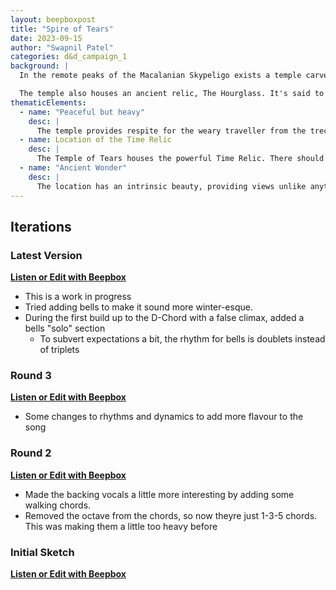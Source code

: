 ```yaml
---
layout: beepboxpost
title: "Spire of Tears"
date: 2023-09-15
author: "Swapnil Patel"
categories: d&d_campaign_1
background: |
  In the remote peaks of the Macalanian Skypeligo exists a temple carved purely from ice. Built on the underside of a frozen cliff, the temple provides relief from the heavy snow and cold outside. The crystal ice provides panoramic views of the valleys below and the snow covered peaks ahead. It houses untold secrets from the past, with much of the knowledge written in scripts lost to time. Monks today still continue to live and upkeep the temple, though their numbers continue to dwindle. 

  The temple also houses an ancient relic, The Hourglass. It's said to control the flow of time itself, fittingly stored in a place where time seems to have frozen in place. 
thematicElements:
  - name: "Peaceful but heavy"
    desc: |
      The temple provides respite for the weary traveller from the trecherous terrain and climate outside. While it's remote location ensured it was never too busy, the decline over the generations is undeniable. It's a place few remember exists, and fewer still have actually visited.
  - name: Location of the Time Relic
    desc: |
      The Temple of Tears houses the powerful Time Relic. There should be a sense of endlessness (but not relentlessness).
  - name: "Ancient Wonder"
    desc: |
      The location has an intrinsic beauty, providing views unlike anything else. Built with crystal ice hanging below a cliff, it provides an uninterrupted view into the valley below and the Macalanian Mountain Range.
---
```


## Iterations

### Latest Version
 
[**Listen or Edit with Beepbox**](https://www.beepbox.co/#9n41s7k7l00e0qt1qa3g0qj0vr2i0o4235T1v0ud0f10t5q011d23A0F3B7Q0201Pf431E26327jT3v1uaef0q0x10p71d23Sp99f9c9Vppbaa9gE1b9T1v1u40f0qwx10r511d08A4F2B6Q0068Pf624E2b676T1v1u31f0qwx10r511d08AbF6B2Q069eP7b72E3b76367iT4v1uf0f0q011z6666ji8k8k3jSBKSJJAArriiiiii07JCABrzrrrrrrr00YrkqHrsrrrrjr005zrAqzrjzrrqr1jRjrqGGrrzsrsA099ijrABJJJIAzrrtirqrqjqixzsrAjrqjiqaqqysttAJqjikikrizrHtBJJAzArzrIsRCITKSS099ijrAJS____Qg99habbCAYrDzh00E0b1818189d28928834b883456e78c1212121a321322156221567b8290002123e4214256782569abfc1d002121256124178hab189cdefg0111411141114121111211333311p2gEFDU9zMwV0f0qGGsAeIf4qsEfyjb3F3OWGF74gV0f9HP0-qPMXMY1GGxch3wgYGH4g-sOwWgY1JHFOwUcf4qYIfCc63AgYCiKLOwX0YOHc3Vrb3w0YGSNdfWCfwdc_tum7O6i7m7BlikJw0s27BloC7jtewLceG3H3PaGGsAeIfcFOg-a86C1HHFGJJHHFJt5t8Zg78xV6g7s7jsuYO2LSyZ4rI4e13NahAkQ_nc1ZXnBxw00ndvM5hcv0t8tguhlp8t8tgvaGCk7k7k7Ajmk7k7k7sQ_igza3F3F3G3OGH93F3F3G3Lq_GG3fo-9GMWXKMWXKMYGqKKXLO03ry0WgWwYyqO0WgWw-s0AO0WgWwYCqO0WGx-nCDcvlkhQlgvkPn51R1QxR1-0pkp0t8tgunWmg7i7k7PYRB1R1R1QAt0v4Ph7jd1-4F1r8t8t8tgullp8tgt8tgvzcZNdkhRlgv4Rn51R1QxR1w002CLU9zU3E3E3jq_4RQPV18RFFZ7x6gYYO0W0W0Yz83E3Ag-8cwewewf8O0W0Wg-kO0W0W0-196gN6CC-0FXP83E3E3OcweAe03Vz83E3E3VzqUyCSOCDNjy0W0W0YzpGGWG3I3E3ScMeMeMfbYiU6Ap6hJJY90U4e03H3G3H3F3H3H3I3G3Aw_6IwewewewewewM-8IwewewfsJAevTrLfK0V6gArbM00kNYyK03F3AgQSLPevOgVPZ0ug6ni7ipt8uAlQxQxO8t9FPBWgWwZozE3I3pzV13HYeKMYMzI8YJ4es_DxWNnolSC7g7i7jhV0AkQ-yCvgSGtHpZ8zfVYf0wXzbVyVdvPdveEOFHVR6lbZUQWyei3ZRMWfDyK1aX2KMeUeYc00mo_L1F383pz8h3Sp3SgQNA1X51IxAQ7PcxXcxYO7P0vyF1Fz83h6g7Ik6N6jSNAF1KoOsTCdH0ZDt3VFbye9PC74pfpAuFHgui7IlgrCfGq3h6k7IjguRd1XguNd1XkQ7Vk7R4Q7pzVE7I1Fz83Sa3SgZwfoEdAcDg-pLgZGgT8pdq7JjjcpJ00000)

- This is a work in progress
- Tried adding bells to make it sound more winter-esque. 
- During the first build up to the D-Chord with a false climax, added a bells "solo" section
  - To subvert expectations a bit, the rhythm for bells is doublets instead of triplets  

### Round 3

[**Listen or Edit with Beepbox**](https://www.beepbox.co/#9n31s7k7l00e0qt0Ya3g0qj0vr2i0o423T5v0ua6f10i8q8141d23HYr901i8ah00000h0E0T3v1uaef0q0x10p71d23Sp99f9c9Vppbaa9gE1b9T1v2u40f0qwx10r511d08A4F2B6Q0068Pf624E2b676T4v1uf0f0q011z6666ji8k8k3jSBKSJJAArriiiiii07JCABrzrrrrrrr00YrkqHrsrrrrjr005zrAqzrjzrrqr1jRjrqGGrrzsrsA099ijrABJJJIAzrrtirqrqjqixzsrAjrqjiqaqqysttAJqjikikrizrHtBJJAzArzrIsRCITKSS099ijrAJS____Qg99habbCAYrDzh00E0b1818189d28928834b883456e78c1212121a321322156221567b8290002123e4214256782569abfc1d111411141114121111211333311p2dWFDU9zMwV0f0qGGsAeIf4qsEfyjb3F3OWGF74gV0f9HP0-qPMXMY1GGxch3wgYGH4g-sOwWgY1JHFOwUcf4qYIfCc63AgYCiKLOwX0YOHc3Vrb3w0YGSNdfWCfwdc_tum7O6i7m7BlikJw0s27BloC7jtewLceG3H3PaGGsAeIfcFOg-a86C1HHFGJJHHFJt5t8Zg78xV6g7s7jsuYO2LSyZ4rI4e13NahAkQ_nc1ZXnBxw00ndvM5hcv0t8tguhlp8t8tgvaGCk7k7k7Ajmk7k7k7sQ_igza3F3F3G3OGH93F3F3G3Lq_GG3fo-9GMWXKMWXKMYGqKKXLO03ry0WgWwYyqO0WgWw-s0AO0WgWwYCqO0WGx-nCDcvlkhQlgvkPn51R1QxR1-0pkp0t8tgunWmg7i7k7PYRB1R1R1QAt0v4Ph7jd1-4F1r8t8t8tgullp8tgt8tgvzcZNdkhRlgv4Rn51R1QxR1w002CLU9zU3E3E3jq_4RQPV18RFFZ7x6gYYO0W0W0Yz83E3Ag-8cwewewf8O0W0Wg-kO0W0W0-196gN6CC-0FXP83E3E3OcweAe03Vz83E3E3VzqUyCSOCDNjy0W0W0YzpGGWG3I3E3ScMeMeMfbYiU6Ap6hJJY90U4e03H3G3H3F3H3H3I3G3Aw_6IwewewewewewM-8IwewewfsJAevTrLfK0V6gArbM00mo_L1F383j6g7I8xX8uM7Ik7IxINAk7IO7IxYg7UGgqoO0QhA1X51IhAZIpagrCcDdVzqMfpTg-qiUzysVxN6jSp7GqQ7AxX5k6VzWCwQhB1X4Q7JjguQ7IjguRd1-l1Zhd1So-q1X0qoO0ZywZAfo3Sa3SgSoOa3St3sxAXqoOuWSYQ00000)

- Some changes to rhythms and dynamics to add more flavour to the song

### Round 2

[**Listen or Edit with Beepbox**](https://www.beepbox.co/#9n31s7k7l00e0qt0Ya3g0qj0vr2i0o423T5v0ua6f10i8q8141d23HYr901i8ah00000h0E0T3v1uaef0q0x10p71d23Sp99f9c9Vppbaa9gE1b9T1v2u40f0qwx10r511d08A4F2B6Q0068Pf624E2b676T4v1uf0f0q011z6666ji8k8k3jSBKSJJAArriiiiii07JCABrzrrrrrrr00YrkqHrsrrrrjr005zrAqzrjzrrqr1jRjrqGGrrzsrsA099ijrABJJJIAzrrtirqrqjqixzsrAjrqjiqaqqysttAJqjikikrizrHtBJJAzArzrIsRCITKSS099ijrAJS____Qg99habbCAYrDzh00E0b1818189d28928834b883456e78c1212121a321322156221567b8290002123e4214256782569abfc1d111111111111121111211333311p2c4FDUgkx0RlkQROddmilQRRlicz8kRSrlZY3ll2ic3ll8XBlc3rnjl1OdtuN3idcBtvlpplpHlM5lJyq_Rc_ttuxjnll9iQ10RlitdQ-2YgGHIGGFFHIFFOy1FwqWWqHrqWWrnNiqvhVyhEKFKf-p1fWhuyd0McB8Oaq_HzqWM00bCLU2ECfweAeEf8GIAeAeEfBlja3G3G3O9Ha3G3G3KqvF8hB1QxQxR1VllAxQxQxR1TJvRl1DIv4RottTottTouldnntTV01JN0t8tguhdp0t8tgve0ip0t8tgujdp0tlg_bPjCfGG8WaEfGpHywWwWgWw_0cGcweAeEfbZb83F3G3V-qOwWwWwWiewfypEzFCw_2kwJAeAeAeEfaGIAeEeAeEfNCuUCG8WGEfyqHywWwWgWwM001jnY4NY1Q1Q1FJvyqWpYwAqQQ-zMz8uup0t0t0uhA1Q1O8v46g7g7g7Ap0t0t8vap0t0t0v0Az8ozjjv0kZVA1Q1Q1V6g7i701YNA1Q1Q1YNJshjrpjjUFN0t0t0uhIRltl1S1Q1X6o7o7o7B-9s3icz8SS-4ws2701RxR1RxQxRxRxS1R1Ogvzmg7g7g7g7g7gov4mg7g7g7KmO7fXJTDT0sz8idBU00bcvTwQxA1Fz83S4gZAfo3Sa3SgSoOa3Sp3Sg-83Yl8dcp0q8O0ZywYAdN6hl1KoOFEfq3UywWp3oz9AfCqEfPdk3VAfoGwTcvkQ6ycEfoCwZGq3SwZyq3SFEfOEfG9Ec00000)

- Made the backing vocals a little more interesting by adding some walking chords. 
- Removed the octave from the chords, so now theyre just 1-3-5 chords. This was making them a little too heavy before

### Initial Sketch

[**Listen or Edit with Beepbox**](https://www.beepbox.co/#9n31s7k7l00e0qt1qa3g0Fj0vr2i0o423T5v0ua6f10i8q8141d23HYr901i8ah00000h0E0T3v1uaef0q0x10p71d23Sp99f9c9Vppbaa9gE1b9T1v2u40f0qwx10r511d08A4F2B6Q0068Pf624E2b676T4v1uf0f0q011z6666ji8k8k3jSBKSJJAArriiiiii07JCABrzrrrrrrr00YrkqHrsrrrrjr005zrAqzrjzrrqr1jRjrqGGrrzsrsA099ijrABJJJIAzrrtirqrqjqixzsrAjrqjiqaqqysttAJqjikikrizrHtBJJAzArzrIsRCITKSS099ijrAJS____Qg99habbCAYrDzh00E0b1818189d28928834b883456e78c0000000000000001212121a321322156221567b8290000000000000000002123e4214256782569abfc1d000000000000000111111111111121111211333311000000000000000p2boFDUgkx0RlkQROddmilQRRlicz8kRSrlZY3ll2ic3ll8XBlc3rnjl1OdtuN3idcBtvlpplpHlM5lJyq_Rc_ttuxjnll9iQ10RlitdQ-2YgGHIGGFFHIFFOy1FwqWWqHrqWWrnNiqvhVyhEKFKjS4l-xTEAgc39icyCLWVSKI002ZHS0GInLqYKqILLq_GGIZzXKX3ECH3ECH3uSLNdnSQx0NvhdSnW9GSNdm7ntS7ntS7BjlRTtU07x1vntSnU408cnQjlB-__YnRTtV4RottTottTov68bJ5YeBO9vITLptTot4Rot4RottTot4Rot4Rot4RpnMdngmndm7ntS7ntS7JTtZ5Yd4nRTtXtnottTottToo000FH-2o-0W0W0QSLNdtc-gidqqvhUhAffcwewewf8O0W0V4fy383E3E3OcweweAfBcwewewfwihAchFFLwauYO0W0W0Yz83F3w0-oO0W0W0-oSK8FJIFFYkUwewewf8SqGKGwX0W0Zzc3I3I3O_4K1F6hArrv2ge13w0WMWwWMWgWMWMX0WwV8fNH83E3E3E3E3Ecfyb83E3E3Tbp3DZSXPXwehA96OY005CfXMqgO0QNA1X28uO7I1X51X8rcp51XcxX8v41-aA6Ccwd4p0uNgui6Uz8GwTcpkQ7J1YhgtcxIhAO7Pdk7VCG1YO7IlgrCfGq3h6k7IjguRd1XguNd1XkQ7Vk7R4Q600000)
